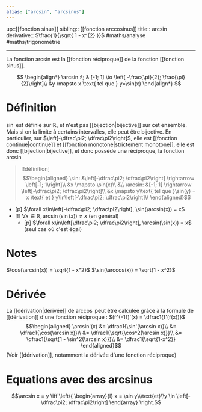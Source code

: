 ```yaml
---
alias: ["arcsin", "arcsinus"]
---
```

up::[[fonction sinus]]
sibling:: [[fonction arccosinus]]
title:: $\arcsin$
derivative:: $\frac{1}{\sqrt{ 1 - x^{2} }}$
#maths/analyse #maths/trigonométrie

----
La fonction arcsin est la [[fonction réciproque]] de la fonction [[fonction sinus]].

$$
\begin{align*}
\arcsin :\; & [-1; 1] \to \left[ -\frac{\pi}{2}; \frac{\pi}{2}\right]\\
&y \mapsto x \text{ tel que } y=\sin(x)
\end{align*}
$$

# Définition
$\sin$ est définie sur $\mathbb{R}$, et n'est pas [[bijection|bijective]] sur cet ensemble.
Mais si on la limite à certains intervalles, elle peut être bijective.
En particulier, sur $\left[-\dfrac\pi2; \dfrac\pi2\right]$, elle est [[fonction continue|continue]] et [[fonction monotone|strictement monotone]], elle est donc [[bijection|bijective]], et donc possède une réciproque, la fonction $\arcsin$

> [!définition]
> $$\begin{aligned}
> \sin: &\left[-\dfrac\pi2; \dfrac\pi2\right] \rightarrow \left[-1; 1\right]\\
>       &x \mapsto \sin(x)\\
> &\\
> \arcsin: &[-1; 1] \rightarrow \left[-\dfrac\pi2; \dfrac\pi2\right]\\
>     &x \mapsto y\text{ tel que }\sin(y) = x \text{ et } y\in\left[-\dfrac\pi2; \dfrac\pi2\right]\\
> \end{aligned}$$

 - [p] $\forall x\in\left[-\dfrac\pi2; \dfrac\pi2\right], \sin(\arcsin(x)) = x$
 - [!] $\forall x\in\mathbb{R}, \arcsin(\sin(x))\neq x$ (en général)
     - [p] $\forall x\in\left[\dfrac\pi2; \dfrac\pi2\right], \arcsin(\sin(x)) = x$ (seul cas où c'est égal)

# Notes

$\cos(\arcsin(x)) = \sqrt{1 - x^2}$
$\sin(\arccos(x)) = \sqrt{1 - x^2}$

# Dérivée
La [[dérivation|dérivée]] de $\arccos$ peut être calculée grâce à la formule de [[dérivation]] d'une fonction réciproque :
$(f^{-1})'(x) = \dfrac1{f'(f(x))}$
$$\begin{aligned}
\arcsin'(x) &= \dfrac1{\sin'(\arcsin x)}\\
&= \dfrac1{\cos(\arcsin x)}\\
&= \dfrac1{\sqrt{\cos^2(\arcsin x)}}\\
&= \dfrac1{\sqrt{1 - \sin^2(\arcsin x)}}\\
&= \dfrac1{\sqrt{1-x^2}}
\end{aligned}$$
(Voir [[dérivation]], notamment la dérivée d'une fonction réciproque)

# Equations avec des arcsinus
$$\arcsin x = y \iff \left\{ \begin{array}{l} x = \sin y\\\text{et}\\y \in \left[-\dfrac\pi2; \dfrac\pi2\right] \end{array} \right.$$

